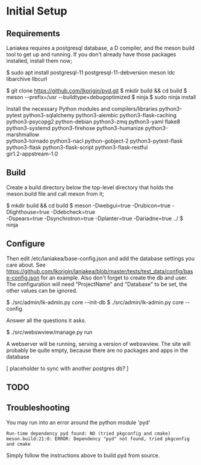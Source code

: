 # Initial Setup

## Requirements
Laniakea requires a postgresql database, a D compiler, and the meson
build tool to get up and running. If you don't already have those
packages installed, install them now;

$ sudo apt install postgresql-11 postgresql-11-debversion meson ldc libarchive libcurl

$ git clone https://github.com/lkorigin/pyd.git
$ mkdir build && cd build
$ meson --prefix=/usr --buildtype=debugoptimized
$ ninja
$ sudo ninja install

Install the necessary Python modules and compilers/libraries
python3-pytest python3-sqlalchemy python3-alembic python3-flask-caching \
python3-psycopg2 python-debian python3-zmq python3-yaml	flake8\
python3-systemd python3-firehose python3-humanize python3-marshmallow \
python3-tornado python3-nacl python-gobject-2 python3-pytest-flask \
python3-flask python3-flask-script python3-flask-restful \
gir1.2-appstream-1.0

## Build
Create a build directory below the top-level directory that holds the
meson.build file and call meson from it;

$ mkdir build && cd build
$ meson -Dwebgui=true -Drubicon=true -Dlighthouse=true -Ddebcheck=true \
-Dspears=true -Dsynchrotron=true -Dplanter=true -Dariadne=true ../
$ ninja

## Configure
Then edit /etc/laniakea/base-config.json and add the database
settings you care about.
See https://github.com/lkorigin/laniakea/blob/master/tests/test_data/config/base-config.json
for an example. Also don't forget to create the db and user.
The configuration will need "ProjectName" and "Database" to be set,
the other values can be ignored.

$ ./src/admin/lk-admin.py core --init-db
$ ./src/admin/lk-admin.py core --config

Answer all the questions it asks.

$ ./src/webswview/manage.py run

A webserver will be running, serving a version of webswview. The site
will probably be quite empty, because there are no packages and apps
in the database

[ placeholder to sync with another postgres db? ]

## TODO


## Troubleshooting
You may run into an error around the python module 'pyd'

```
Run-time dependency pyd found: NO (tried pkgconfig and cmake)
meson.build:21:0: ERROR: Dependency "pyd" not found, tried pkgconfig and cmake
```
Simply follow the instructions above to build pyd from source.
